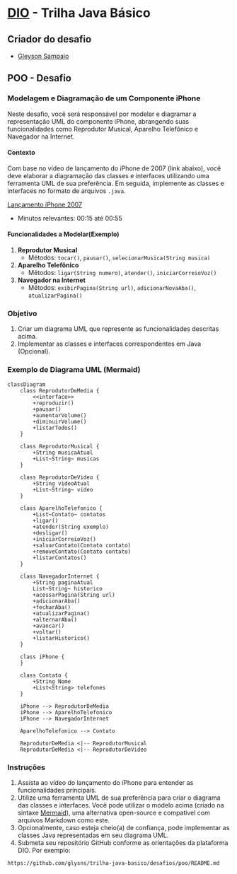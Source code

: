 # [DIO](www.dio.me) - Trilha Java Básico

## Criador do desafio
- [Gleyson Sampaio](https://github.com/glysns)

## POO - Desafio

### Modelagem e Diagramação de um Componente iPhone

Neste desafio, você será responsável por modelar e diagramar a representação UML do componente iPhone, abrangendo suas funcionalidades como Reprodutor Musical, Aparelho Telefônico e Navegador na Internet.

#### Contexto
Com base no vídeo de lançamento do iPhone de 2007 (link abaixo), você deve elaborar a diagramação das classes e interfaces utilizando uma ferramenta UML de sua preferência. Em seguida, implemente as classes e interfaces no formato de arquivos `.java`.

[Lançamento iPhone 2007](https://www.youtube.com/watch?v=9ou608QQRq8)
- Minutos relevantes: 00:15 até 00:55

#### Funcionalidades a Modelar(Exemplo)
1. **Reprodutor Musical**
    - Métodos: `tocar()`, `pausar()`, `selecionarMusica(String musica)`
2. **Aparelho Telefônico**
    - Métodos: `ligar(String numero)`, `atender()`, `iniciarCorreioVoz()`
3. **Navegador na Internet**
    - Métodos: `exibirPagina(String url)`, `adicionarNovaAba()`, `atualizarPagina()`

### Objetivo
1. Criar um diagrama UML que represente as funcionalidades descritas acima.
2. Implementar as classes e interfaces correspondentes em Java (Opcional).

### Exemplo de Diagrama UML (Mermaid)
```mermaid
classDiagram
    class ReprodutorDeMedia {
        <<interface>>
        +reproduzir()
        +pausar()
        +aumentarVolume()
        +diminuirVolume()
        +listarTodos()
    }

    class ReprodutorMusical {
        +String musicaAtual
        +List~String~ musicas
    }
    
    class ReprodutorDeVideo {
        +String videoAtual
        +List~String~ video
    }

    class AparelhoTelefonico {
        +List~Contato~ contatos
        +ligar()
        +atender(String exemplo)
        +desligar()
        +iniciarCorreioVoz()
        +salvarContato(Contato contato)
        +removeContato(Contato contato)
        +listarContatos()
    }

    class NavegadorInternet {
        +String paginaAtual
        List~String~ historico
        +acessarPagina(String url)
        +adicionarAba()
        +fecharAba()
        +atualizarPagina()
        +alternarAba()
        +avancar()
        +voltar()
        +listarHistorico()
    }

    class iPhone {
    }

    class Contato {
        +String Nome
        +List<String> telefones
    }

    iPhone --> ReprodutorDeMedia
    iPhone --> AparelhoTelefonico
    iPhone --> NavegadorInternet

    AparelhoTelefonico --> Contato

    ReprodutorDeMedia <|-- ReprodutorMusical
    ReprodutorDeMedia <|-- ReprodutorDeVideo
```

### Instruções
1. Assista ao vídeo do lançamento do iPhone para entender as funcionalidades principais.
2. Utilize uma ferramenta UML de sua preferência para criar o diagrama das classes e interfaces. Você pode utilizar o modelo acima (criado na sintaxe [Mermaid](https://mermaid.js.org/)), uma alternativa open-source e compatível com arquivos Markdown como este.
3. Opcionalmente, caso esteja cheio(a) de confiança, pode implementar as classes Java representadas em seu diagrama UML.
4. Submeta seu repositório GitHub conforme as orientações da plataforma DIO. Por exemplo:

```bash
https://github.com/glysns/trilha-java-basico/desafios/poo/README.md
```` 